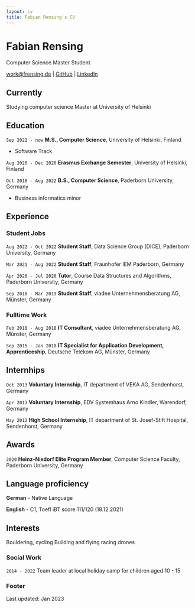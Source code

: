 ```yaml
---
layout: cv
title: Fabian Rensing's CV
---
```

# Fabian Rensing
Computer Science Master Student

<div id="webaddress">
<a href="work@frensing.de">work@frensing.de</a>
| <a href="https://github.com/frensing">GitHub</a>
| <a href="https://www.linkedin.com/in/fabian-rensing-75aa941b8/?lipi=urn%3Ali%3Apage%3Ad_flagship3_resumebuilder%3BBi0KExJrRWiT2oEpNQ2xiQ%3D%3D">LinkedIn</a>
</div>


## Currently

Studying computer science Master at University of Helsinki


## Education

`Sep 2022 - now`
__M.S., Computer Science__, University of Helsinki, Finland
- Software Track

`Aug 2020 - Dec 2020`
__Erasmus Exchange Semester__, University of Helsinki, Finland

`Oct 2018 - Aug 2022`
__B.S., Computer Science__, Paderborn University, Germany
- Business informatics minor 


## Experience

### Student Jobs

`Aug 2022 - Oct 2022`
**Student Staff**, Data Science Group (DICE), Paderborn University, Germany

`Mar 2021 - Aug 2022`
**Student Staff**, Fraunhofer IEM Paderborn, Germany

`Apr 2020 - Jul 2020`
**Tutor**, Course Data Structures and Algorithms, Paderborn University, Germany

`Sep 2018 - Mar 2019`
**Student Staff**, viadee Unternehmensberatung AG, Münster, Germany


### Fulltime Work

`Feb 2018 - Aug 2018`
**IT Consultant**, viadee Unternehmensberatung AG, Münster, Germany

`Sep 2015 - Jan 2018`
**IT Specialist for Application Development, Apprenticeship**, Deutsche Telekom AG, Münster, Germany


## Internhips

`Oct 2013`
**Voluntary Internship**, IT department of VEKA AG, Sendenhorst, Germany

`Apr 2013`
**Voluntary Internship**, EDV Systemhaus Arno Kindler, Warendorf, Germany

`May 2012`
**High School Internship**, IT department of St. Josef-Stift Hospital, Sendenhorst, Germany


## Awards

`2020`
**Heinz-Nixdorf Elite Program Member**, Computer Science Faculty, Paderborn University, Germany


## Language proficiency

**German** - Native Language

**English** - C1, Toefl iBT score 111/120 (18.12.2021)


## Interests

Bouldering, cycling
Building and flying racing drones

### Social Work

`2014 - 2022`
Team leader at local holiday camp for children aged 10 - 15


### Footer

Last updated: Jan 2023


